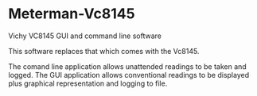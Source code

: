 # Meterman-Vc8145
Vichy VC8145 GUI and command line software

This software replaces that which comes with the Vc8145.

The comand line application allows unattended readings to be taken and logged.
The GUI application allows conventional readings to be displayed plus graphical representation and logging to file.
